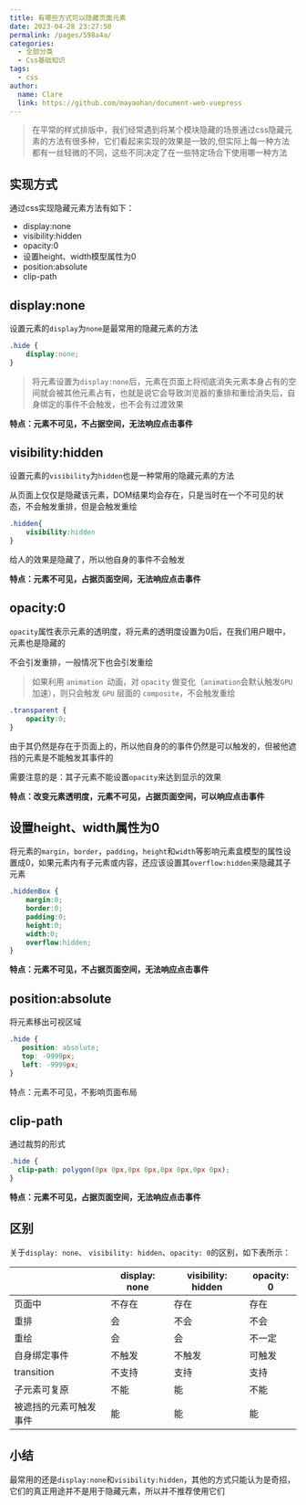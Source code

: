 ```yaml
---
title: 有哪些方式可以隐藏页面元素
date: 2023-04-28 23:27:50
permalink: /pages/598a4a/
categories: 
  - 全部分类
  - Css基础知识
tags: 
  - css
author: 
  name: Clare
  link: https://github.com/mayaohan/document-web-vuepress
---
```


> 在平常的样式排版中，我们经常遇到将某个模块隐藏的场景通过css隐藏元素的方法有很多种，它们看起来实现的效果是一致的,但实际上每一种方法都有一丝轻微的不同，这些不同决定了在一些特定场合下使用哪一种方法

<!-- more -->

实现方式
-----

通过css实现隐藏元素方法有如下：

+ display:none
+ visibility:hidden
+ opacity:0
+ 设置height、width模型属性为0
+ position:absolute
+ clip-path

display:none
------------
设置元素的```display```为```none```是最常用的隐藏元素的方法

```css
.hide {
    display:none;
}
  ```
 > 将元素设置为```display:none```后，元素在页面上将彻底消失元素本身占有的空间就会被其他元素占有，也就是说它会导致浏览器的重排和重绘消失后，自身绑定的事件不会触发，也不会有过渡效果

**特点：元素不可见，不占据空间，无法响应点击事件**

visibility:hidden
---------------

设置元素的```visibility```为```hidden```也是一种常用的隐藏元素的方法

从页面上仅仅是隐藏该元素，DOM结果均会存在，只是当时在一个不可见的状态，不会触发重排，但是会触发重绘
```css
.hidden{
    visibility:hidden
}
 ```

给人的效果是隐藏了，所以他自身的事件不会触发

**特点：元素不可见，占据页面空间，无法响应点击事件**

opacity:0
--------

```opacity```属性表示元素的透明度，将元素的透明度设置为0后，在我们用户眼中，元素也是隐藏的

不会引发重排，一般情况下也会引发重绘

> 如果利用 ```animation ```动画，对 ```opacity``` 做变化（```animation```会默认触发```GPU```加速），则只会触发 ```GPU``` 层面的 ```composite```，不会触发重绘

```css
.transparent {
    opacity:0;
}
 ```

由于其仍然是存在于页面上的，所以他自身的的事件仍然是可以触发的，但被他遮挡的元素是不能触发其事件的

需要注意的是：其子元素不能设置```opacity```来达到显示的效果

**特点：改变元素透明度，元素不可见，占据页面空间，可以响应点击事件**

设置height、width属性为0
---------------------

将元素的```margin```，```border```，```padding```，```height```和```width```等影响元素盒模型的属性设置成0，如果元素内有子元素或内容，还应该设置其```overflow:hidden```来隐藏其子元素
```css
.hiddenBox {
    margin:0;     
    border:0;
    padding:0;
    height:0;
    width:0;
    overflow:hidden;
}
```
**特点：元素不可见，不占据页面空间，无法响应点击事件**

position:absolute
----------------

将元素移出可视区域
```css
.hide {
   position: absolute;
   top: -9999px;
   left: -9999px;
}
 ```
特点：元素不可见，不影响页面布局

clip-path
--------------
通过裁剪的形式
```css
.hide {
  clip-path: polygon(0px 0px,0px 0px,0px 0px,0px 0px);
}
 ```
**特点：元素不可见，占据页面空间，无法响应点击事件**



区别
----

关于```display: none```、  ```visibility: hidden```、```opacity: 0```的区别，如下表所示：




|        |  display: none | visibility: hidden | opacity: 0 |
|  ----  |  ----  | ----  |  ----  |
| 页面中  | 不存在 | 存在 |  存在 |
| 重排	  |  会	  | 不会 | 不会  |
| 重绘	  | 会	|会|	不一定|
| 自身绑定事件| 不触发	|不触发	|可触发|
| transition |不支持  |	支持 |支持|
| 子元素可复原|	不能	| 能   |不能|
| 被遮挡的元素可触发事件| 能	| 能 | 能| 不能|

小结
----

最常用的还是```display:none```和```visibility:hidden```，其他的方式只能认为是奇招，它们的真正用途并不是用于隐藏元素，所以并不推荐使用它们


